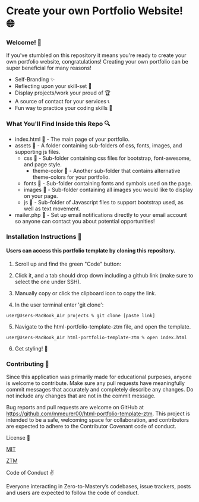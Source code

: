 # Create your own Portfolio Website! 🌐

### Welcome! 👋

If you've stumbled on this repository it means you're ready to create your own portfolio website, congratulations! Creating your own portfolio can be super beneficial for many reasons!

- Self-Branding ✨
- Reflecting upon your skill-set 🤔
- Display projects/work your proud of 🏆
- A source of contact for your services 📞
- Fun way to practice your coding skills 🤩

### What You'll Find Inside this Repo 🔍

- index.html 📄 - The main page of your portfolio.
- assets 📁 - A folder containing sub-folders of css, fonts, images, and supporting js files.
  - css 📁 - Sub-folder containing css files for bootstrap, font-awesome, and page style.
    - theme-color 📁 - Another sub-folder that contains alternative theme-colors for your portfolio.
  - fonts 📁 - Sub-folder containing fonts and symbols used on the page.
  - images 📁 - Sub-folder containing all images you would like to display on your page.
  - js 📁 - Sub-folder of Javascript files to support bootstrap used, as well as text movement.
- mailer.php 📄 - Set up email notifications directly to your email account so anyone can contact you about potential opportunities!

### Installation Instructions 📲

#### Users can access this portfolio template by cloning this repository.

1. Scroll up and find the green "Code" button:

2. Click it, and a tab should drop down including a github link (make sure to select the one under SSH).

3. Manually copy or click the clipboard icon to copy the link.

4. In the user terminal enter 'git clone':

```
user@Users-MacBook_Air projects % git clone [paste link]
```

5. Navigate to the html-portfolio-template-ztm file, and open the template.

```
user@Users-MacBook_Air html-portfolio-template-ztm % open index.html
```

6. Get styling! 🎨

### Contributing 🥰

Since this application was primarily made for educational purposes, anyone is welcome to contribute. Make sure any pull requests have meaningfully commit messages that accurately and completely describe any changes. Do not include any changes that are not in the commit message.

Bug reports and pull requests are welcome on GitHub at https://github.com/mmeurer00/html-portfolio-template-ztm. This project is intended to be a safe, welcoming space for collaboration, and contributors are expected to adhere to the Contributor Covenant code of conduct.

License 🔗

[MIT]()

[ZTM]()

Code of Conduct ✌

Everyone interacting in Zero-to-Mastery’s codebases, issue trackers, posts and users are expected to follow the code of conduct.
